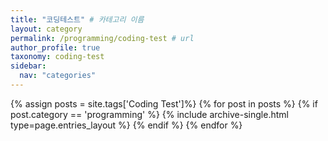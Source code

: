 ```yaml
---
title: "코딩테스트" # 카테고리 이름
layout: category
permalink: /programming/coding-test # url
author_profile: true
taxonomy: coding-test
sidebar:
  nav: "categories"
---
```


{% assign posts = site.tags['Coding Test']%}
{% for post in posts %}
  {% if post.category == 'programming' %}
    {% include archive-single.html type=page.entries_layout %}
  {% endif %}
{% endfor %}